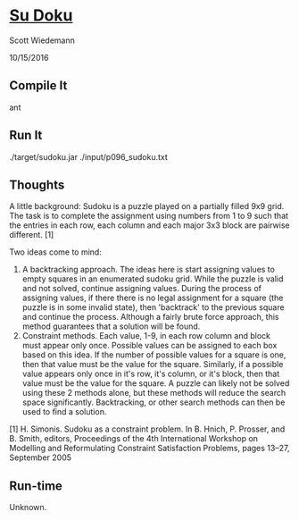 # [Su Doku](http://projecteuler.net/problem=96)
Scott Wiedemann

10/15/2016

## Compile It
ant

## Run It
./target/sudoku.jar ./input/p096_sudoku.txt

## Thoughts

A little background:
Sudoku is a puzzle played on a partially filled 9x9 grid. The task is to complete the assignment using numbers from 1 to 9 such that the entries in each row, each column and each major 3x3 block are pairwise different. [1]

Two ideas come to mind:  
1. A backtracking approach.  The ideas here is start assigning values to empty squares in an enumerated sudoku grid.  While the puzzle is valid and not solved, continue assigning values.  During the process of assigning values, if there there is no legal assignment for a square (the puzzle is in some invalid state), then 'backtrack' to the previous square and continue the process.  Although a fairly brute force approach, this method guarantees that a solution will be found.
2. Constraint methods.  Each value, 1-9, in each row column and block must appear only once.  Possible values can be assigned to each box based on this idea.  If the number of possible values for a square is one, then that value must be the value for the square.  Similarly, if a possible value appears only once in it's row, it's column, or it's block, then that value must be the value for the square.  A puzzle can likely not be solved using these 2 methods alone, but these methods will reduce the search space significantly.  Backtracking, or other search methods can then be used to find a solution.

[1] H. Simonis. Sudoku as a constraint problem. In B. Hnich, P. Prosser, and B. Smith,
editors, Proceedings of the 4th International Workshop on Modelling and Reformulating
Constraint Satisfaction Problems, pages 13–27, September 2005

## Run-time
Unknown.
